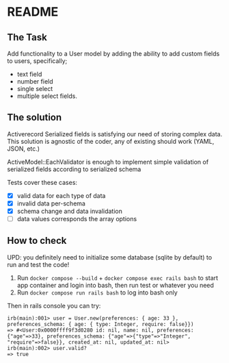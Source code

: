 # README

## The Task
Add functionality to a User model by adding the ability to add custom fields to users, specifically;

- text field
- number field
- single select
- multiple select fields.

## The solution
Activerecord Serialized fields is satisfying our need of storing complex data. This solution is agnostic of the coder, any of existing should work (YAML, JSON, etc.)

ActiveModel::EachValidator is enough to implement simple validation of serialized fields according to serialized schema

Tests cover these cases:
- [x] valid data for each type of data
- [x] invalid data per-schema
- [x] schema change and data invalidation
- [ ] data values corresponds the array options

## How to check

UPD: you definitely need to initialize some database (sqlite by default) to run and test the code!

1. Run `docker compose --build` + `docker compose exec rails bash` to start app container and login into bash, then run test or whatever you need
2. Run `docker compose run rails bash` to log into bash only

Then in rails console you can try:
```
irb(main):001> user = User.new(preferences: { age: 33 }, preferences_schema: { age: { type: Integer, require: false}})
=> #<User:0x0000ffff9f3d0280 id: nil, name: nil, preferences: {"age"=>33}, preferences_schema: {"age"=>{"type"=>"Integer", "require"=>false}}, created_at: nil, updated_at: nil>
irb(main):002> user.valid?
=> true
```
